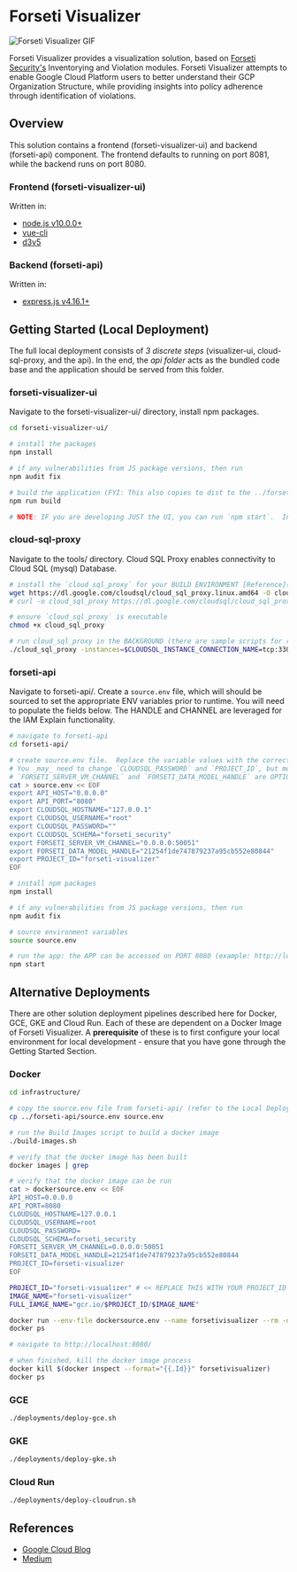# Forseti Visualizer

![Forseti Visualizer GIF](.assets/forseti-visualizer-example.gif)

Forseti Visualizer provides a visualization solution, based on [Forseti Security's](https://github.com/forseti-security/forseti-security) Inventorying and Violation modules.  Forseti Visualizer attempts to enable Google Cloud Platform users to better understand their GCP Organization Structure, while providing insights into policy adherence through identification of violations.

## Overview

This solution contains a frontend (forseti-visualizer-ui) and backend (forseti-api) component.  The frontend defaults to running on port 8081, while the backend runs on port 8080.  

### Frontend (forseti-visualizer-ui)

Written in:

* [node.js v10.0.0+](https://nodejs.org/en/)
* [vue-cli](https://cli.vuejs.org/guide/installation.html)
* [d3v5](https://d3js.org/)

### Backend (forseti-api)

Written in:

* [express.js v4.16.1+](https://expressjs.com/)

## Getting Started (Local Deployment)

The full local deployment consists of *3 discrete steps* (visualizer-ui, cloud-sql-proxy, and the api).  In the end, the *api folder* acts as the bundled code base and the application should be served from this folder.

### forseti-visualizer-ui

Navigate to the forseti-visualizer-ui/ directory, install npm packages.

```bash
cd forseti-visualizer-ui/

# install the packages
npm install

# if any vulnerabilities from JS package versions, then run
npm audit fix

# build the application (FYI: This also copies to dist to the ../forseti-api/ folder)
npm run build

# NOTE: IF you are developing JUST the UI, you can run `npm start`.  In this case, the app is served on PORT 8081, and not PORT 8080.
```

### cloud-sql-proxy

Navigate to the tools/ directory.  Cloud SQL Proxy enables connectivity to Cloud SQL (mysql) Database.

```bash
# install the `cloud_sql_proxy` for your BUILD ENVIRONMENT [Reference](https://cloud.google.com/sql/docs/mysql/sql-proxy)
wget https://dl.google.com/cloudsql/cloud_sql_proxy.linux.amd64 -O cloud_sql_proxy
# curl -o cloud_sql_proxy https://dl.google.com/cloudsql/cloud_sql_proxy.darwin.amd64

# ensure `cloud_sql_proxy` is executable 
chmod +x cloud_sql_proxy

# run cloud_sql_proxy in the BACKGROUND (there are sample scripts for reference)
./cloud_sql_proxy -instances=$CLOUDSQL_INSTANCE_CONNECTION_NAME=tcp:3306 &
```

### forseti-api

Navigate to forseti-api/.  Create a `source.env` file, which will should be sourced to set the appropriate ENV variables prior to runtime.  You will need to populate the fields below.  The HANDLE and CHANNEL are leveraged for the IAM Explain functionality.

```bash
# navigate to forseti-api
cd forseti-api/

# create source.env file.  Replace the variable values with the correct values.  
# You _may_ need to change `CLOUDSQL_PASSWORD` and `PROJECT_ID`, but most other values can stay the same.
# `FORSETI_SERVER_VM_CHANNEL` and `FORSETI_DATA_MODEL_HANDLE` are OPTIONAL and only used for IAM Explain Functionality.
cat > source.env << EOF
export API_HOST="0.0.0.0"
export API_PORT="8080"
export CLOUDSQL_HOSTNAME="127.0.0.1"
export CLOUDSQL_USERNAME="root"
export CLOUDSQL_PASSWORD=""
export CLOUDSQL_SCHEMA="forseti_security"
export FORSETI_SERVER_VM_CHANNEL="0.0.0.0:50051"
export FORSETI_DATA_MODEL_HANDLE="21254f1de747879237a95cb552e80844"
export PROJECT_ID="forseti-visualizer"
EOF

# install npm packages
npm install

# if any vulnerabilities from JS package versions, then run
npm audit fix

# source environment variables
source source.env

# run the app: the APP can be accessed on PORT 8080 (example: http://localhost:8080/)
npm start
```

## Alternative Deployments

There are other solution deployment pipelines described here for Docker, GCE, GKE and Cloud Run.  Each of these are dependent on a Docker Image of Forseti Visualizer.  A **prerequisite** of these is to first configure your local environment for local development - ensure that you have gone through the Getting Started Section.

### Docker

```bash
cd infrastructure/

# copy the source.env file from forseti-api/ (refer to the Local Deployment section)
cp ../forseti-api/source.env source.env

# run the Build Images script to build a docker image
./build-images.sh

# verify that the docker image has been built
docker images | grep 

# verify that the docker image can be run
cat > dockersource.env << EOF
API_HOST=0.0.0.0
API_PORT=8080
CLOUDSQL_HOSTNAME=127.0.0.1
CLOUDSQL_USERNAME=root
CLOUDSQL_PASSWORD=
CLOUDSQL_SCHEMA=forseti_security
FORSETI_SERVER_VM_CHANNEL=0.0.0.0:50051
FORSETI_DATA_MODEL_HANDLE=21254f1de747879237a95cb552e80844
PROJECT_ID=forseti-visualizer
EOF

PROJECT_ID="forseti-visualizer" # << REPLACE THIS WITH YOUR PROJECT_ID
IMAGE_NAME="forseti-visualizer"
FULL_IAMGE_NAME="gcr.io/$PROJECT_ID/$IMAGE_NAME"

docker run --env-file dockersource.env --name forsetivisualizer --rm -d -p 8080:8080 $FULL_IAMGE_NAME
docker ps

# navigate to http://localhost:8080/

# when finished, kill the docker image process
docker kill $(docker inspect --format="{{.Id}}" forsetivisualizer)
docker ps
```

### GCE

```bash
./deployments/deploy-gce.sh
```

### GKE

```bash
./deployments/deploy-gke.sh
```

### Cloud Run

```bash 
./deployments/deploy-cloudrun.sh
```

## References

* [Google Cloud Blog](https://cloud.google.com/blog/products/identity-security/understand-gcp-organization-resource-hierarchies-with-forseti-visualizer)
* [Medium](https://medium.com/google-cloud/visualize-gcp-architecture-using-forseti-2-0-and-d3-js-ffc8fdf59450)
